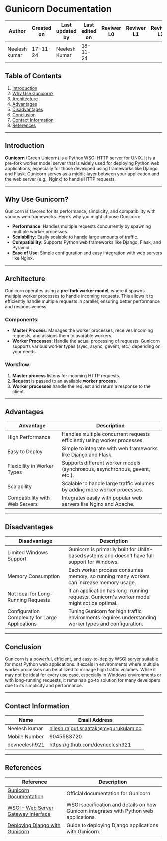 # Gunicorn Documentation


 | **Author** | **Created on** | **Last updated by** | **Last edited on** | **Reviwer L0** |**Reviwer L1** |**Reviwer L2** |
|------------|----------------|----------------------|---------------------|---------------|---------------|---------------|
| Neelesh kumar      | 17-11-24      | Neelesh  Kumar             | 18-11-24           |  | | |

## Table of Contents
1. [Introduction](#introduction)
2. [Why Use Gunicorn?](#why-use-gunicorn)
3. [Architecture](#architecture)
4. [Advantages](#advantages)
5. [Disadvantages](#disadvantages)
6. [Conclusion](#conclusion)
7. [Contact Information](#contact-information)
8. [References](#references)

---

## Introduction
**Gunicorn** (Green Unicorn) is a Python WSGI HTTP server for UNIX. It is a pre-fork worker model server that is widely used for deploying Python web applications, especially for those developed using frameworks like Django and Flask. Gunicorn serves as a middle layer between your application and the web server (e.g., Nginx) to handle HTTP requests.

---

## Why Use Gunicorn?
Gunicorn is favored for its performance, simplicity, and compatibility with various web frameworks. Here’s why you might choose Gunicorn:
- **Performance**: Handles multiple requests concurrently by spawning multiple worker processes.
- **Scalability**: Easily scalable to handle large amounts of traffic.
- **Compatibility**: Supports Python web frameworks like Django, Flask, and Pyramid.
- **Ease of Use**: Simple configuration and easy integration with web servers like Nginx.

---

## Architecture
Gunicorn operates using a **pre-fork worker model**, where it spawns multiple worker processes to handle incoming requests. This allows it to efficiently handle multiple requests in parallel, ensuring better performance and responsiveness.

### Components:
- **Master Process**: Manages the worker processes, receives incoming requests, and assigns them to available workers.
- **Worker Processes**: Handle the actual processing of requests. Gunicorn supports various worker types (sync, async, gevent, etc.) depending on your needs.

### Workflow:
1. **Master process** listens for incoming HTTP requests.
2. **Request** is passed to an available **worker process**.
3. **Worker processes** handle the request and return a response to the client.

---

## Advantages
| **Advantage**                         | **Description**                                                                  |
|---------------------------------------|----------------------------------------------------------------------------------|
| High Performance                      | Handles multiple concurrent requests efficiently using worker processes.         |
| Easy to Deploy                        | Simple to integrate with web frameworks like Django and Flask.                  |
| Flexibility in Worker Types          | Supports different worker models (synchronous, asynchronous, gevent, etc.).      |
| Scalability                           | Scalable to handle large traffic volumes by adding more worker processes.       |
| Compatibility with Web Servers       | Integrates easily with popular web servers like Nginx and Apache.               |

---

## Disadvantages
| **Disadvantage**                      | **Description**                                                                  |
|---------------------------------------|----------------------------------------------------------------------------------|
| Limited Windows Support               | Gunicorn is primarily built for UNIX-based systems and doesn’t have full support for Windows. |
| Memory Consumption                    | Each worker process consumes memory, so running many workers can increase memory usage. |
| Not Ideal for Long-Running Requests   | If an application has long-running requests, Gunicorn's worker model might not be optimal. |
| Configuration Complexity for Large Applications | Tuning Gunicorn for high traffic environments requires understanding worker types and configuration. |

---

## Conclusion
Gunicorn is a powerful, efficient, and easy-to-deploy WSGI server suitable for most Python web applications. It excels in environments where multiple worker processes can be utilized to manage high traffic volumes. While it may not be ideal for every use case, especially in Windows environments or with long-running requests, it remains a go-to solution for many developers due to its simplicity and performance.

---

## Contact Information
| Name| Email Address      |
|-----|--------------------------|
| Neelesh kumar | nilesh.rajput.snaatak@mygurukulam.co || GitHub | URL |
|Mobile Number|9045583720|
|  devneelesh921  |  https://github.com/devneelesh921  |

---

## References
| **Reference**                                    | **Description**                                                                  |
|--------------------------------------------------|----------------------------------------------------------------------------------|
| [Gunicorn Documentation](https://gunicorn.org/)   | Official documentation for Gunicorn.                                             |
| [WSGI – Web Server Gateway Interface](https://wsgi.readthedocs.io/en/latest/) | WSGI specification and details on how Gunicorn integrates with Python web applications. |
| [Deploying Django with Gunicorn](https://docs.djangoproject.com/en/stable/howto/deployment/wsgi/gunicorn/) | Guide to deploying Django applications with Gunicorn. |

